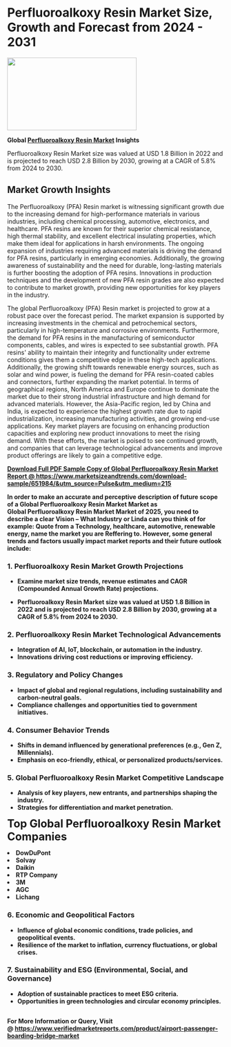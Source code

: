 <H1>Perfluoroalkoxy Resin Market Size, Growth and Forecast from 2024 - 2031</H1><img class="aligncenter size-medium wp-image-584254" src="https://thirdeyenews.in/wp-content/uploads/2024/09/Global-Market-Research-300x168.jpeg" alt="" width="300" height="168" /><p><strong>Global&nbsp;<a href="https://www.marketsizeandtrends.com/download-sample/651984/&amp;utm_source=Pulse&amp;utm_medium=215">Perfluoroalkoxy Resin Market</a> Insights</strong></p><p>Perfluoroalkoxy Resin Market size was valued at USD 1.8 Billion in 2022 and is projected to reach USD 2.8 Billion by 2030, growing at a CAGR of 5.8% from 2024 to 2030.</p><p><h2>Market Growth Insights</h2> <p>The Perfluoroalkoxy (PFA) Resin market is witnessing significant growth due to the increasing demand for high-performance materials in various industries, including chemical processing, automotive, electronics, and healthcare. PFA resins are known for their superior chemical resistance, high thermal stability, and excellent electrical insulating properties, which make them ideal for applications in harsh environments. The ongoing expansion of industries requiring advanced materials is driving the demand for PFA resins, particularly in emerging economies. Additionally, the growing awareness of sustainability and the need for durable, long-lasting materials is further boosting the adoption of PFA resins. Innovations in production techniques and the development of new PFA resin grades are also expected to contribute to market growth, providing new opportunities for key players in the industry.</p> <p><strong><a href="#"></a></strong></p> <p>The global Perfluoroalkoxy (PFA) Resin market is projected to grow at a robust pace over the forecast period. The market expansion is supported by increasing investments in the chemical and petrochemical sectors, particularly in high-temperature and corrosive environments. Furthermore, the demand for PFA resins in the manufacturing of semiconductor components, cables, and wires is expected to see substantial growth. PFA resins' ability to maintain their integrity and functionality under extreme conditions gives them a competitive edge in these high-tech applications. Additionally, the growing shift towards renewable energy sources, such as solar and wind power, is fueling the demand for PFA resin-coated cables and connectors, further expanding the market potential. In terms of geographical regions, North America and Europe continue to dominate the market due to their strong industrial infrastructure and high demand for advanced materials. However, the Asia-Pacific region, led by China and India, is expected to experience the highest growth rate due to rapid industrialization, increasing manufacturing activities, and growing end-use applications. Key market players are focusing on enhancing production capacities and exploring new product innovations to meet the rising demand. With these efforts, the market is poised to see continued growth, and companies that can leverage technological advancements and improve product offerings are likely to gain a competitive edge. <p><strong><a href="#"></p><p><span class=""><strong>Download Full PDF Sample Copy of Global Perfluoroalkoxy Resin Market Report</strong> @ <a href="https://www.marketsizeandtrends.com/download-sample/651984/&amp;utm_source=Pulse&amp;utm_medium=215" target="_blank">https://www.marketsizeandtrends.com/download-sample/651984/&amp;utm_source=Pulse&amp;utm_medium=215</a></span></p><p>In order to make an accurate and perceptive description of future scope of a Global&nbsp;Perfluoroalkoxy Resin Market Market as Global&nbsp;Perfluoroalkoxy Resin Market Market of 2025, you need to describe a clear Vision &ndash; What Industry or Linda can you think of for example: Quote from a Technology, healthcare, automotive, renewable energy, name the market you are Reffering to. However, some general trends and factors usually impact market reports and their future outlook include:</p><h3>1.&nbsp;<strong>Perfluoroalkoxy Resin Market Growth Projections</strong></h3><ul><li>Examine market size trends, revenue estimates and CAGR (Compounded Annual Growth Rate) projections.</li><li><p>Perfluoroalkoxy Resin Market size was valued at USD 1.8 Billion in 2022 and is projected to reach USD 2.8 Billion by 2030, growing at a CAGR of 5.8% from 2024 to 2030.</p></li></ul><h3>2.&nbsp;<strong>Perfluoroalkoxy Resin Market Technological Advancements</strong></h3><ul><li>Integration of AI, IoT, blockchain, or automation in the industry.</li><li>Innovations driving cost reductions or improving efficiency.</li></ul><h3>3.&nbsp;<strong>Regulatory and Policy Changes</strong></h3><ul><li>Impact of global and regional regulations, including sustainability and carbon-neutral goals.</li><li>Compliance challenges and opportunities tied to government initiatives.</li></ul><h3>4.&nbsp;<strong>Consumer Behavior Trends</strong></h3><ul><li>Shifts in demand influenced by generational preferences (e.g., Gen Z, Millennials).</li><li>Emphasis on eco-friendly, ethical, or personalized products/services.</li></ul><h3>5.&nbsp;<strong>Global Perfluoroalkoxy Resin Market Competitive Landscape</strong></h3><ul><li>Analysis of key players, new entrants, and partnerships shaping the industry.</li><li>Strategies for differentiation and market penetration.</li></ul><p data-pm-slice="1 1 []"><span style="color: inherit; font-family: inherit; font-size: 25px;">Top Global Perfluoroalkoxy Resin Market Companies</span></p><div class="" data-test-id=""><p><li>DowDuPont</li><li> Solvay</li><li> Daikin</li><li> RTP Company</li><li> 3M</li><li> AGC</li><li> Lichang</li></p></div><h3>6.&nbsp;<strong>Economic and Geopolitical Factors</strong></h3><ul><li>Influence of global economic conditions, trade policies, and geopolitical events.</li><li>Resilience of the market to inflation, currency fluctuations, or global crises.</li></ul><h3>7.&nbsp;<strong>Sustainability and ESG (Environmental, Social, and Governance)</strong></h3><ul><li>Adoption of sustainable practices to meet ESG criteria.</li><li>Opportunities in green technologies and circular economy principles.</li></ul><h2><strong style="font-size: 14px;">For More Information or Query, Visit @&nbsp;</strong><a style="background-color: #ffffff; font-size: 14px;" href="https://www.marketsizeandtrends.com/report/perfluoroalkoxy-resin-market/" target="_blank">https://www.verifiedmarketreports.com/product/airport-passenger-boarding-bridge-market</a></h2>
